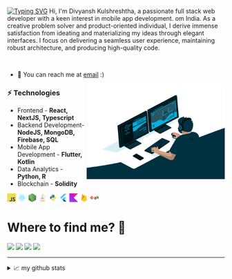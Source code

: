 <!-- ### Hey  </b><img src="https://media.giphy.com/media/hvRJCLFzcasrR4ia7z/giphy.gif" width="35"></h1> -->
<!--
**divyanshkul/divyanshkul** is a ✨ _special_ ✨ repository because its `README.md` (this file) appears on your GitHub profile.

Here are some ideas to get you started:

- 🔭 I’m currently working on ...
- 🌱 I’m currently learning ...
- 👯 I’m looking to collaborate on ...
- 🤔 I’m looking for help with ...
- 💬 Ask me about ...
- 📫 How to reach me: ...
- 😄 Pronouns: ...
- ⚡ Fun fact: ...
-->




<!-- 
![](https://visitor-badge.glitch.me/badge?page_id=divyanshkul.divyanshkul) -->

<br />

<a href="https://git.io/typing-svg"><img src="https://readme-typing-svg.demolab.com?font=Fira+Code&size=50&pause=1000&center=true&vCenter=true&width=1000&height=100&lines=Hi%2C+I+am+Divyansh+Kulshreshtha" alt="Typing SVG" /></a>
Hi, I'm Divyansh Kulshreshtha, a passionate full stack web developer with a keen interest in mobile app development. om India. As a creative problem solver and product-oriented individual, I derive immense satisfaction from ideating and materializing my ideas through elegant interfaces. I focus on delivering a seamless user experience, maintaining robust architecture, and producing high-quality code.

<br />

- 💼 You can reach me at [email](mailto:k.divyansh268@gmail.com) :)



  <img align="right" alt="GIF" src="https://github.com/divyanshkul/divyanshkul/blob/main/code.gif?raw=true" width="320" height="220" />
  


### ⚡ Technologies
- Frontend - **React, NextJS, Typescript**
- Backend Development- **NodeJS, MongoDB, Firebase, SQL**
- Mobile App Development - **Flutter, Kotlin**
- Data Analytics - **Python, R**
- Blockchain - **Solidity**



<code><img height="20" src="https://raw.githubusercontent.com/github/explore/80688e429a7d4ef2fca1e82350fe8e3517d3494d/topics/javascript/javascript.png"></code>
<code><img height="20" src="https://raw.githubusercontent.com/github/explore/80688e429a7d4ef2fca1e82350fe8e3517d3494d/topics/react/react.png"></code>
<code><img height="20" src="https://raw.githubusercontent.com/github/explore/80688e429a7d4ef2fca1e82350fe8e3517d3494d/topics/nodejs/nodejs.png"></code>
<code><img height="20" src="https://raw.githubusercontent.com/github/explore/80688e429a7d4ef2fca1e82350fe8e3517d3494d/topics/java/java.png"></code>
<code><img height="20" src="https://raw.githubusercontent.com/github/explore/80688e429a7d4ef2fca1e82350fe8e3517d3494d/topics/python/python.png"></code>
<code><img height="20" src="https://raw.githubusercontent.com/github/explore/80688e429a7d4ef2fca1e82350fe8e3517d3494d/topics/flutter/flutter.png"></code>
<code><img height="20" src="https://raw.githubusercontent.com/github/explore/80688e429a7d4ef2fca1e82350fe8e3517d3494d/topics/kotlin/kotlin.png"></code>
<code><img height="20" src="https://raw.githubusercontent.com/github/explore/80688e429a7d4ef2fca1e82350fe8e3517d3494d/topics/firebase/firebase.png"></code>
<code><img height="20" src="https://raw.githubusercontent.com/github/explore/80688e429a7d4ef2fca1e82350fe8e3517d3494d/topics/git/git.png"></code>



# Where to find me? :thinking:                

<a href="https://twitter.com/divyanshkul"><img src= "https://img.shields.io/badge/twitter-%231DA1F2.svg?&style=for-the-badge&logo=twitter&logoColor=white"></a>
<a href="http://linkedin.com/in/divyanshkul"><img src= "https://img.shields.io/badge/linkedin-%230077B5.svg?&style=for-the-badge&logo=linkedin&logoColor=white"></a>
<a href="https://gitlab.com/divyanshkul"><img src= "https://img.shields.io/badge/gitlab-%23330f63.svg?&style=for-the-badge&logo=gitlab&logoColor=white"></a>
<a href ="https://medium.com/@divyanshkul"><img src="https://img.shields.io/badge/Medium-12100E?style=for-the-badge&logo=medium&logoColor=white"></a>

--- 



<details>
<summary>📈 my github stats</summary>
<p align="center"> <img src="https://github-readme-stats.vercel.app/api?username=divyanshkul&show_icons=true&theme=gotham" alt="divyanshkul" />
</details>
